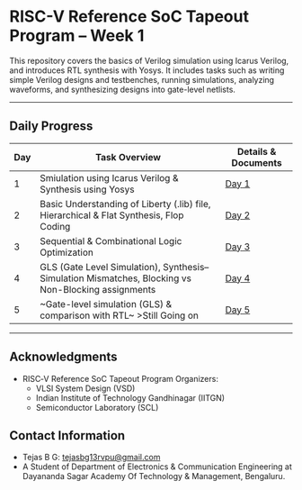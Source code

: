 # RISC-V Reference SoC Tapeout Program – Week 1

This repository covers the basics of Verilog simulation using Icarus Verilog, and introduces RTL synthesis with Yosys. It includes tasks such as writing simple Verilog designs and testbenches, running simulations, analyzing waveforms, and synthesizing designs into gate-level netlists.

---

## Daily Progress

| Day | Task Overview                                    | Details & Documents         |
|-----|--------------------------------------------------|-----------------------------|
| 1   | Smiulation using Icarus Verilog & Synthesis using Yosys   | [Day 1](./Day-01/Day-01.md)     |
| 2   | Basic Understanding of Liberty (.lib) file, Hierarchical & Flat Synthesis, Flop Coding | [Day 2](./Day-02/Day-02.md)     |
| 3   | Sequential & Combinational Logic Optimization  | [Day 3](./Day-03/Day-03.md)     |
| 4   | GLS (Gate Level Simulation), Synthesis–Simulation Mismatches, Blocking vs Non-Blocking assignments  | [Day 4](./Day-04/Day-04.md)     |
| 5   | ~Gate-level simulation (GLS) & comparison with RTL~  >Still Going on | [Day 5](./Day-05/Day-05.md)     |

---

<!--

📂 Each day has its own folder (`Day1`, `Day2`, …) with:
- A `Day<num>.md` file (your notes, explanations, tasks).  
- Any Verilog source (`.v`) and testbench files (`_tb.v`).  
- Screenshots, waveforms, or results (if needed).  

-->


## Acknowledgments
- RISC‑V Reference SoC Tapeout Program Organizers:
    - VLSI System Design (VSD)
    - Indian Institute of Technology Gandhinagar (IITGN)
    - Semiconductor Laboratory (SCL)
  <!--     - Synopsys Inc. -->


## Contact Information
- Tejas B G: [tejasbg13rvpu@gmail.com](mailto:tejasbg13rvpu@gmail.com)
- A Student of Department of Electronics & Communication Engineering at Dayananda Sagar Academy Of Technology & Management, Bengaluru.
